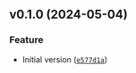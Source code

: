 <!--next-version-placeholder-->

## v0.1.0 (2024-05-04)

### Feature

* Initial version ([`e577d1a`](https://github.com/entelecheia/hyfi-chain/commit/e577d1ac5d0f774dfa3842e34452eda5929871e4))
